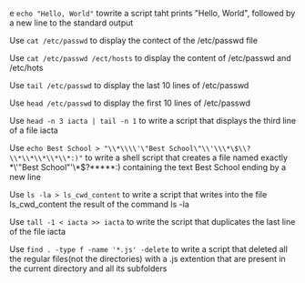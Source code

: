 e `echo "Hello, World"` towrite a script taht prints "Hello, World", followed by a new line to the standard output

Use `cat /etc/passwd` to display the contect of the /etc/passwd file

Use `cat /etc/passwd /ect/hosts` to display the content of /etc/passwd and /etc/hots

Use `tail /etc/passwd` to display the last 10 lines of /etc/passwd

Use `head /etc/passwd` to display the first 10 lines of /etc/passwd

Use `head -n 3 iacta | tail -n 1` to write a script that displays the third line of a file iacta

Use `echo Best School > "\\*\\\\'\"Best School\"\\'\\\*\$\\?\\*\\*\\*\\*\\*:)"` to  write a shell script that creates a file named exactly \*\\'"Best School"\'\\*$\?\*\*\*\*\*:) containing the text Best School ending by a new line

Use `ls -la > ls_cwd_content` to write a script that writes into the file ls_cwd_content the result of the command ls -la

Use `tall -1 < iacta >> iacta` to write the script that duplicates the last line of the file iacta

Use `find . -type f -name '*.js' -delete` to write a script that deleted all the regular files(not the directories) with a .js extention that are present in the current directory and all its subfolders











